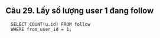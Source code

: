 ## Câu 29. Lấy số lượng user 1 đang follow
```
  SELECT COUNT(u.id) FROM follow  
  WHERE from_user_id = 1;
```
  